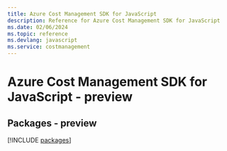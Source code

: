```yaml
---
title: Azure Cost Management SDK for JavaScript
description: Reference for Azure Cost Management SDK for JavaScript
ms.date: 02/06/2024
ms.topic: reference
ms.devlang: javascript
ms.service: costmanagement
---
```

# Azure Cost Management SDK for JavaScript - preview
## Packages - preview
[!INCLUDE [packages](cost-management-index.md)]